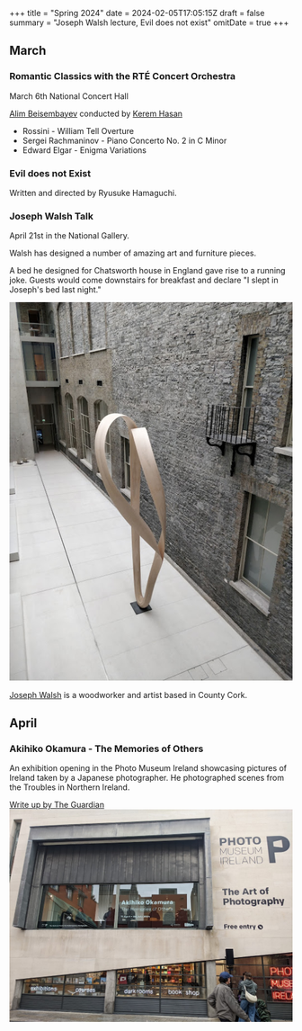 +++
title = "Spring 2024"
date = 2024-02-05T17:05:15Z
draft = false
summary = "Joseph Walsh lecture, Evil does not exist"
omitDate = true
+++
## March
### Romantic Classics with the RTÉ Concert Orchestra
March 6th National Concert Hall

[Alim Beisembayev](https://www.alimbeisembayev.co.uk/) conducted by [Kerem Hasan](https://www.keremhasan.com/)
* Rossini - William Tell Overture 
* Sergei Rachmaninov - Piano Concerto No. 2 in C Minor 
* Edward Elgar - Enigma Variations 

### Evil does not Exist
Written and directed by Ryusuke Hamaguchi.

### Joseph Walsh Talk 
April 21st in the National Gallery.

Walsh has designed a number of amazing art and furniture pieces. 

A bed he designed for Chatsworth house in England gave rise to a running joke. Guests would come downstairs for breakfast and declare "I slept in Joseph's bed last night."



![Walsh's sculpture in the National Gallery](IMG_20240524_115100.jpg)


[Joseph Walsh](https://josephwalshstudio.com) is a woodworker and artist based in County Cork.
## April 
### Akihiko Okamura - The Memories of Others
An exhibition opening in the Photo Museum Ireland showcasing pictures of Ireland taken by a Japanese photographer.
He photographed scenes from the Troubles in Northern Ireland.

 [Write up by The Guardian](https://www.theguardian.com/artanddesign/2024/apr/07/akihiko-okamura-photographs-troubles-northern-ireland-memories-of-others-exhibition) 
![Photo Museum Ireland exterior](PXL_20240411_165548433.MP.jpg)

